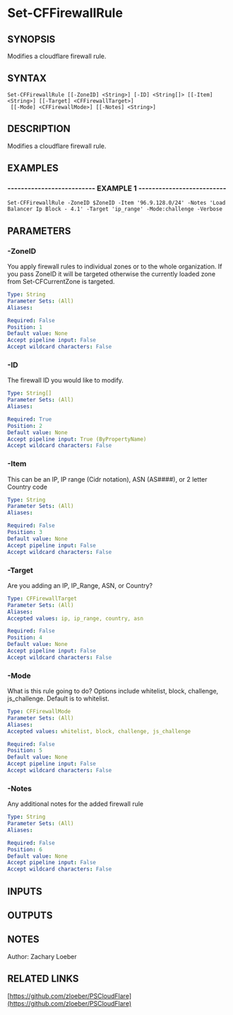 ﻿---
external help file: PSCloudFlare-help.xml
Module Name: PSCloudFlare
online version: https://github.com/zloeber/PSCloudFlare
schema: 2.0.0
---

# Set-CFFirewallRule

## SYNOPSIS
Modifies a cloudflare firewall rule.

## SYNTAX

```
Set-CFFirewallRule [[-ZoneID] <String>] [-ID] <String[]> [[-Item] <String>] [[-Target] <CFFirewallTarget>]
 [[-Mode] <CFFirewallMode>] [[-Notes] <String>]
```

## DESCRIPTION
Modifies a cloudflare firewall rule.

## EXAMPLES

### -------------------------- EXAMPLE 1 --------------------------
```
Set-CFFirewallRule -ZoneID $ZoneID -Item '96.9.128.0/24' -Notes 'Load Balancer Ip Block - 4.1' -Target 'ip_range' -Mode:challenge -Verbose
```

## PARAMETERS

### -ZoneID
You apply firewall rules to individual zones or to the whole organization.
If you pass ZoneID it will be targeted otherwise the currently loaded zone from Set-CFCurrentZone is targeted.

```yaml
Type: String
Parameter Sets: (All)
Aliases: 

Required: False
Position: 1
Default value: None
Accept pipeline input: False
Accept wildcard characters: False
```

### -ID
The firewall ID you would like to modify.

```yaml
Type: String[]
Parameter Sets: (All)
Aliases: 

Required: True
Position: 2
Default value: None
Accept pipeline input: True (ByPropertyName)
Accept wildcard characters: False
```

### -Item
This can be an IP, IP range (Cidr notation), ASN (AS####), or 2 letter Country code

```yaml
Type: String
Parameter Sets: (All)
Aliases: 

Required: False
Position: 3
Default value: None
Accept pipeline input: False
Accept wildcard characters: False
```

### -Target
Are you adding an IP, IP_Range, ASN, or Country?

```yaml
Type: CFFirewallTarget
Parameter Sets: (All)
Aliases: 
Accepted values: ip, ip_range, country, asn

Required: False
Position: 4
Default value: None
Accept pipeline input: False
Accept wildcard characters: False
```

### -Mode
What is this rule going to do?
Options include whitelist, block, challenge, js_challenge.
Default is to whitelist.

```yaml
Type: CFFirewallMode
Parameter Sets: (All)
Aliases: 
Accepted values: whitelist, block, challenge, js_challenge

Required: False
Position: 5
Default value: None
Accept pipeline input: False
Accept wildcard characters: False
```

### -Notes
Any additional notes for the added firewall rule

```yaml
Type: String
Parameter Sets: (All)
Aliases: 

Required: False
Position: 6
Default value: None
Accept pipeline input: False
Accept wildcard characters: False
```

## INPUTS

## OUTPUTS

## NOTES
Author: Zachary Loeber

## RELATED LINKS

[https://github.com/zloeber/PSCloudFlare](https://github.com/zloeber/PSCloudFlare)

